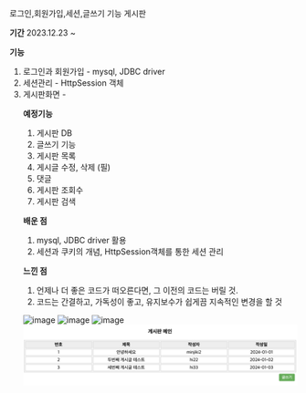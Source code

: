 
로그인,회원가입,세션,글쓰기 기능 게시판

**기간** 2023.12.23 ~

**기능**
1. 로그인과 회원가입 - mysql, JDBC driver
2. 세션관리 - HttpSession 객체
3. 게시판화면 - <table>

**예정기능**
1. 게시판 DB
2. 글쓰기 기능
3. 게시판 목록
4. 게시글 수정, 삭제 (필)
5. 댓글
6. 게시판 조회수
7. 게시판 검색 

**배운 점**
1. mysql, JDBC driver 활용
2. 세션과 쿠키의 개념, HttpSession객체를 통한 세션 관리

**느낀 점**
1. 언제나 더 좋은 코드가 떠오른다면, 그 이전의 코드는 버릴 것.
2. 코드는 간결하고, 가독성이 좋고, 유지보수가 쉽게끔 지속적인 변경을 할 것

![image](https://github.com/minjikimkim2222/BBS/assets/96869808/f57d22af-02ac-49f0-a0d4-9ae8d4e934b3)
![image](https://github.com/minjikimkim2222/BBS/assets/96869808/abb35b60-cf7b-4180-85f9-25eb4f106957)
![image](https://github.com/minjikimkim2222/BBS/assets/96869808/9bc004b0-8525-4732-808a-b11f5c2fcec3)
![Alt text](image/image.png)